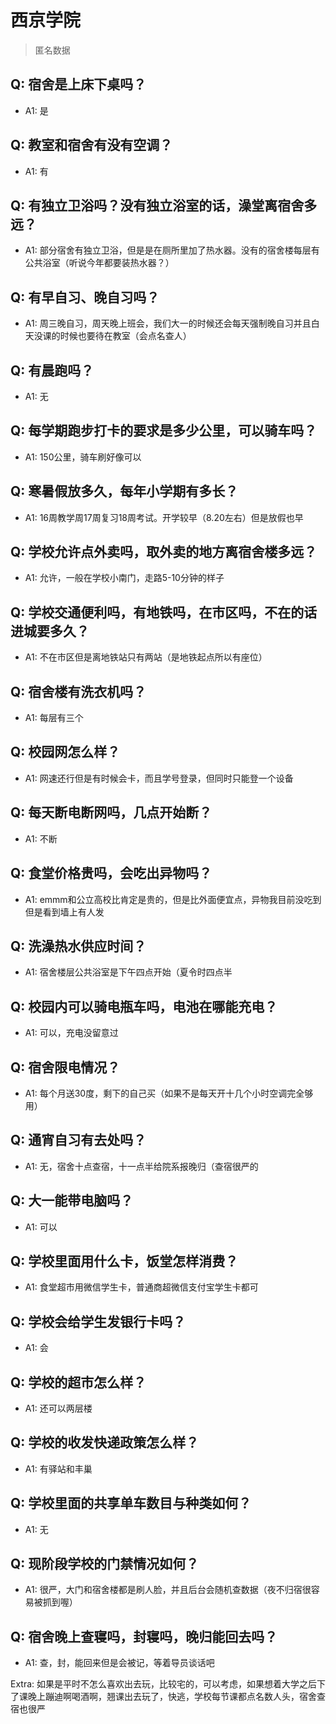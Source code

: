 # 西京学院

> 匿名数据

## Q: 宿舍是上床下桌吗？

- A1: 是

## Q: 教室和宿舍有没有空调？

- A1: 有

## Q: 有独立卫浴吗？没有独立浴室的话，澡堂离宿舍多远？

- A1: 部分宿舍有独立卫浴，但是是在厕所里加了热水器。没有的宿舍楼每层有公共浴室（听说今年都要装热水器？）

## Q: 有早自习、晚自习吗？

- A1: 周三晚自习，周天晚上班会，我们大一的时候还会每天强制晚自习并且白天没课的时候也要待在教室（会点名查人）

## Q: 有晨跑吗？

- A1: 无

## Q: 每学期跑步打卡的要求是多少公里，可以骑车吗？

- A1: 150公里，骑车刷好像可以

## Q: 寒暑假放多久，每年小学期有多长？

- A1: 16周教学周17周复习18周考试。开学较早（8.20左右）但是放假也早

## Q: 学校允许点外卖吗，取外卖的地方离宿舍楼多远？

- A1: 允许，一般在学校小南门，走路5-10分钟的样子

## Q: 学校交通便利吗，有地铁吗，在市区吗，不在的话进城要多久？

- A1: 不在市区但是离地铁站只有两站（是地铁起点所以有座位）

## Q: 宿舍楼有洗衣机吗？

- A1: 每层有三个

## Q: 校园网怎么样？

- A1: 网速还行但是有时候会卡，而且学号登录，但同时只能登一个设备

## Q: 每天断电断网吗，几点开始断？

- A1: 不断

## Q: 食堂价格贵吗，会吃出异物吗？

- A1: emmm和公立高校比肯定是贵的，但是比外面便宜点，异物我目前没吃到但是看到墙上有人发

## Q: 洗澡热水供应时间？

- A1: 宿舍楼层公共浴室是下午四点开始（夏令时四点半

## Q: 校园内可以骑电瓶车吗，电池在哪能充电？

- A1: 可以，充电没留意过

## Q: 宿舍限电情况？

- A1: 每个月送30度，剩下的自己买（如果不是每天开十几个小时空调完全够用）

## Q: 通宵自习有去处吗？

- A1: 无，宿舍十点查宿，十一点半给院系报晚归（查宿很严的

## Q: 大一能带电脑吗？

- A1: 可以

## Q: 学校里面用什么卡，饭堂怎样消费？

- A1: 食堂超市用微信学生卡，普通商超微信支付宝学生卡都可

## Q: 学校会给学生发银行卡吗？

- A1: 会

## Q: 学校的超市怎么样？

- A1: 还可以两层楼

## Q: 学校的收发快递政策怎么样？

- A1: 有驿站和丰巢

## Q: 学校里面的共享单车数目与种类如何？

- A1: 无

## Q: 现阶段学校的门禁情况如何？

- A1: 很严，大门和宿舍楼都是刷人脸，并且后台会随机查数据（夜不归宿很容易被抓到喔）

## Q: 宿舍晚上查寝吗，封寝吗，晚归能回去吗？

- A1: 查，封，能回来但是会被记，等着导员谈话吧

Extra: 如果是平时不怎么喜欢出去玩，比较宅的，可以考虑，如果想着大学之后下了课晚上蹦迪啊喝酒啊，翘课出去玩了，快逃，学校每节课都点名数人头，宿舍查宿也很严